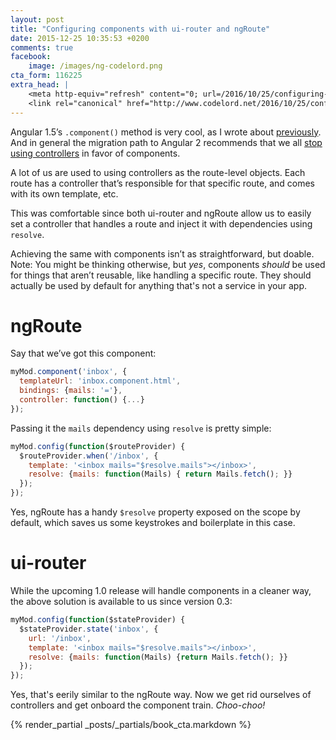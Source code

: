```yaml
---
layout: post
title: "Configuring components with ui-router and ngRoute"
date: 2015-12-25 10:35:53 +0200
comments: true
facebook:
    image: /images/ng-codelord.png
cta_form: 116225
extra_head: |
    <meta http-equiv="refresh" content="0; url=/2016/10/25/configuring-components-with-ui-router-and-ngroute/">
    <link rel="canonical" href="http://www.codelord.net/2016/10/25/configuring-components-with-ui-router-and-ngroute/" />
---
```


Angular 1.5’s `.component()` method is very cool, as I wrote about [previously](http://www.codelord.net/2015/12/17/angulars-component-what-is-it-good-for/).
And in general the migration path to Angular 2 recommends that we all [stop using controllers](http://www.codelord.net/2015/10/07/angular-2-preparation-killing-controllers/) in favor of components.

A lot of us are used to using controllers as the route-level objects.
Each route has a controller that’s responsible for that specific route, and comes with its own template, etc.

This was comfortable since both ui-router and ngRoute allow us to easily set a controller that handles a route and inject it with dependencies using `resolve`.

Achieving the same with components isn’t as straightforward, but doable.
Note: You might be thinking otherwise, but *yes*, components *should* be used for things that aren’t reusable, like handling a specific route.
They should actually be used by default for anything that's not a service in your app.

# ngRoute

Say that we’ve got this component:

```javascript
myMod.component('inbox', {
  templateUrl: 'inbox.component.html',
  bindings: {mails: '='},
  controller: function() {...}
});
```

Passing it the `mails` dependency using `resolve` is pretty simple:

```javascript
myMod.config(function($routeProvider) {
  $routeProvider.when('/inbox', {
    template: '<inbox mails="$resolve.mails"></inbox>',
    resolve: {mails: function(Mails) { return Mails.fetch(); }}
  });
});
```

Yes, ngRoute has a handy `$resolve` property exposed on the scope by default, which saves us some keystrokes and boilerplate in this case.

# ui-router

While the upcoming 1.0 release will handle components in a cleaner way, the above solution is available to us since version 0.3:

```javascript
myMod.config(function($stateProvider) {
  $stateProvider.state('inbox', {
    url: '/inbox',
    template: '<inbox mails="$resolve.mails"></inbox>',
    resolve: {mails: function(Mails) {return Mails.fetch(); }}
  });
});
```

Yes, that's eerily similar to the ngRoute way.
Now we get rid ourselves of controllers and get onboard the component train.
*Choo-choo!*

{% render_partial _posts/_partials/book_cta.markdown %}
